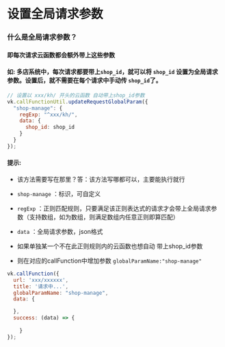 # 设置全局请求参数
### 什么是全局请求参数？
#### 即每次请求云函数都会额外带上这些参数
#### 如: 多店系统中，每次请求都要带上`shop_id`，就可以将 `shop_id` 设置为全局请求参数。设置后，就不需要在每个请求中手动传 `shop_id`了。
```js
// 设置以 xxx/kh/ 开头的云函数 自动带上shop_id参数
vk.callFunctionUtil.updateRequestGlobalParam({
  "shop-manage": {
    regExp: "^xxx/kh/",
    data: {
      shop_id: shop_id
    }
  }
});
```

#### 提示:
* 该方法需要写在那里？答：该方法写哪都可以，主要能执行就行
* `shop-manage` ：标识，可自定义
* `regExp` ：正则匹配规则，只要满足该正则表达式的请求才会带上全局请求参数（支持数组，如为数组，则满足数组内任意正则即算匹配）
* `data` ：全局请求参数，json格式

* 如果单独某一个不在此正则规则内的云函数也想自动 带上shop_id参数 
* 则在对应的callFunction中增加参数 `globalParamName:"shop-manage"`

```js
vk.callFunction({
  url: 'xxx/xxxxxx',
  title: '请求中...',
  globalParamName: "shop-manage",
  data: {

  },
  success: (data) => {
		
	}
});
```